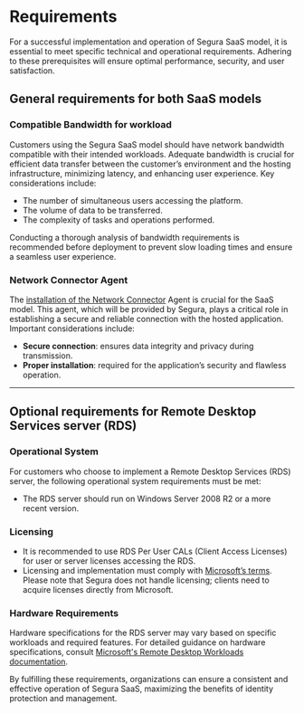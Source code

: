 # Requirements

For a successful implementation and operation of Segura SaaS model, it is essential to meet specific technical and operational requirements. Adhering to these prerequisites will ensure optimal performance, security, and user satisfaction.

## General requirements for both SaaS models

### Compatible Bandwidth for workload

Customers using the Segura SaaS model should have network bandwidth compatible with their intended workloads. Adequate bandwidth is crucial for efficient data transfer between the customer’s environment and the hosting infrastructure, minimizing latency, and enhancing user experience. Key considerations include:

* The number of simultaneous users accessing the platform.  
* The volume of data to be transferred.  
* The complexity of tasks and operations performed.

Conducting a thorough analysis of bandwidth requirements is recommended before deployment to prevent slow loading times and ensure a seamless user experience.

### **Network Connector Agent**

The [installation of the Network Connector](/v3-32/docs/en/network-connector-install) Agent is crucial for the SaaS model. This agent, which will be provided by Segura, plays a critical role in establishing a secure and reliable connection with the hosted application. Important considerations include:

* **Secure connection**: ensures data integrity and privacy during transmission.  
* **Proper installation**: required for the application’s security and flawless operation.

---

## Optional requirements for Remote Desktop Services server (RDS)

### **Operational System**

For customers who choose to implement a Remote Desktop Services (RDS) server, the following operational system requirements must be met:

* The RDS server should run on Windows Server 2008 R2 or a more recent version.

### **Licensing**

* It is recommended to use RDS Per User CALs (Client Access Licenses) for user or server licenses accessing the RDS.  
* Licensing and implementation must comply with [Microsoft’s terms](https://learn.microsoft.com/en-us/windows-server/remote/remote-desktop-services/rds-client-access-license). Please note that Segura does not handle licensing; clients need to acquire licenses directly from Microsoft.

### **Hardware Requirements**

Hardware specifications for the RDS server may vary based on specific workloads and required features. For detailed guidance on hardware specifications, consult [Microsoft's Remote Desktop Workloads documentation](https://learn.microsoft.com/en-us/windows-server/remote/remote-desktop-services/virtual-machine-recs#workloads).

By fulfilling these requirements, organizations can ensure a consistent and effective operation of Segura SaaS, maximizing the benefits of identity protection and management.

